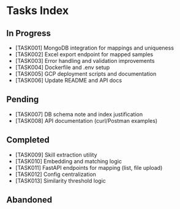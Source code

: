 # Tasks Index

## In Progress
- [TASK001] MongoDB integration for mappings and uniqueness
- [TASK002] Excel export endpoint for mapped samples
- [TASK003] Error handling and validation improvements
- [TASK004] Dockerfile and .env setup
- [TASK005] GCP deployment scripts and documentation
- [TASK006] Update README and API docs

## Pending
- [TASK007] DB schema note and index justification
- [TASK008] API documentation (curl/Postman examples)

## Completed
- [TASK009] Skill extraction utility
- [TASK010] Embedding and matching logic
- [TASK011] FastAPI endpoints for mapping (list, file upload)
- [TASK012] Config centralization
- [TASK013] Similarity threshold logic

## Abandoned
